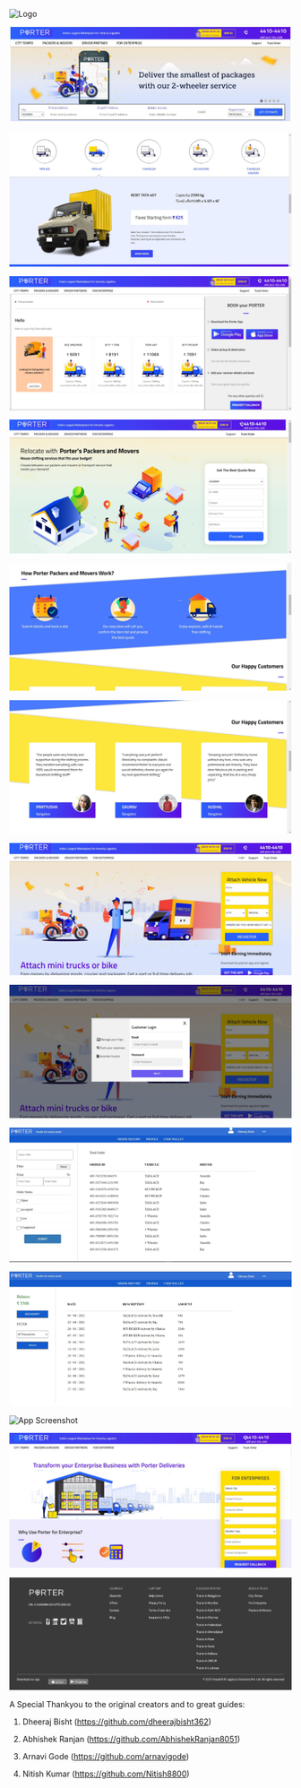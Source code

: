 
![Logo](https://upload.wikimedia.org/wikipedia/commons/e/eb/Porter-logo.png)

![App Screenshot](https://github.com/dheerajbisht362/constructWeekPorterClone/blob/master/images/0001.JPG)
 
![App Screenshot](https://github.com/dheerajbisht362/constructWeekPorterClone/blob/master/images/0002.JPG)

![App Screenshot](https://github.com/dheerajbisht362/constructWeekPorterClone/blob/master/images/00014.JPG)

![App Screenshot](https://github.com/dheerajbisht362/constructWeekPorterClone/blob/master/images/0005.JPG)

![App Screenshot](https://github.com/dheerajbisht362/constructWeekPorterClone/blob/master/images/0006.JPG)

![App Screenshot](https://github.com/dheerajbisht362/constructWeekPorterClone/blob/master/images/0007.JPG)

![App Screenshot](https://github.com/dheerajbisht362/constructWeekPorterClone/blob/master/images/0008.JPG)

![App Screenshot](https://github.com/dheerajbisht362/constructWeekPorterClone/blob/master/images/00011.JPG)

![App Screenshot](https://github.com/dheerajbisht362/constructWeekPorterClone/blob/master/images/00012.JPG)

![App Screenshot](https://github.com/dheerajbisht362/constructWeekPorterClone/blob/master/images/00013.JPG)

![App Screenshot](./images/0009.jpg)

![App Screenshot](https://github.com/dheerajbisht362/constructWeekPorterClone/blob/master/images/00010.JPG)

![App Screenshot](https://github.com/dheerajbisht362/constructWeekPorterClone/blob/master/images/0004.JPG)


A Special Thankyou to the original creators and to great guides:

1. Dheeraj Bisht
   (https://github.com/dheerajbisht362)

2. Abhishek Ranjan
   (https://github.com/AbhishekRanjan8051)

3. Arnavi Gode
   (https://github.com/arnavigode)

4. Nitish Kumar
   (https://github.com/Nitish8800)
